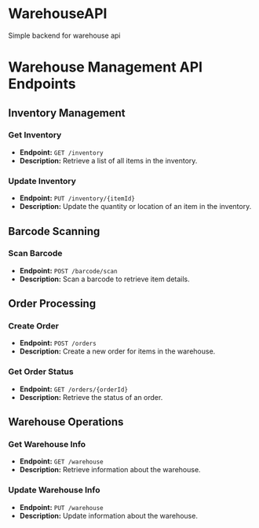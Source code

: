 # WarehouseAPI
Simple backend for warehouse api


# Warehouse Management API Endpoints

## Inventory Management

### Get Inventory
- **Endpoint:** `GET /inventory`
- **Description:** Retrieve a list of all items in the inventory.

### Update Inventory
- **Endpoint:** `PUT /inventory/{itemId}`
- **Description:** Update the quantity or location of an item in the inventory.

## Barcode Scanning

### Scan Barcode
- **Endpoint:** `POST /barcode/scan`
- **Description:** Scan a barcode to retrieve item details.

## Order Processing

### Create Order
- **Endpoint:** `POST /orders`
- **Description:** Create a new order for items in the warehouse.

### Get Order Status
- **Endpoint:** `GET /orders/{orderId}`
- **Description:** Retrieve the status of an order.

## Warehouse Operations

### Get Warehouse Info
- **Endpoint:** `GET /warehouse`
- **Description:** Retrieve information about the warehouse.

### Update Warehouse Info
- **Endpoint:** `PUT /warehouse`
- **Description:** Update information about the warehouse.